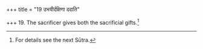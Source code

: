 +++
title = "19 उभयीर्दक्षिणा ददाति"

+++
19. The sacrificer gives both the sacrificial gifts.[^1]   

[^1]: For details see the next Sūtra. 
